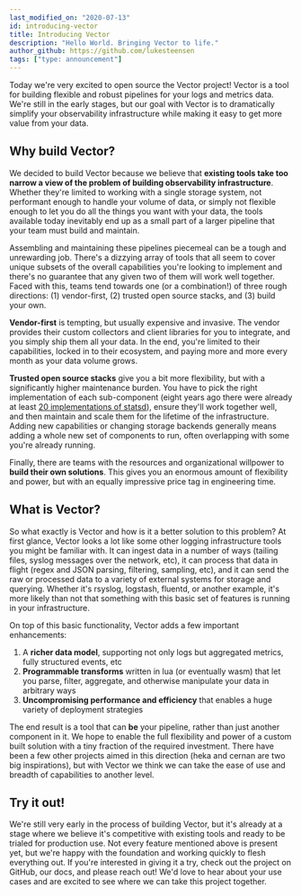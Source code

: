 ```yaml
---
last_modified_on: "2020-07-13"
id: introducing-vector
title: Introducing Vector
description: "Hello World. Bringing Vector to life."
author_github: https://github.com/lukesteensen
tags: ["type: announcement"]
---
```


Today we're very excited to open source the Vector project! Vector is a tool for building flexible and robust pipelines for your logs and metrics data. We're still in the early stages, but our goal with Vector is to dramatically simplify your observability infrastructure while making it easy to get more value from your data.

<!--truncate-->

## Why build Vector?

We decided to build Vector because we believe that **existing tools take too narrow a view of the problem of building observability infrastructure**. Whether they're limited to working with a single storage system, not performant enough to handle your volume of data, or simply not flexible enough to let you do all the things you want with your data, the tools available today inevitably end up as a small part of a larger pipeline that your team must build and maintain.

Assembling and maintaining these pipelines piecemeal can be a tough and unrewarding job. There's a dizzying array of tools that all seem to cover unique subsets of the overall capabilities you're looking to implement and there's no guarantee that any given two of them will work well together. Faced with this, teams tend towards one (or a combination!) of three rough directions: (1) vendor-first, (2) trusted open source stacks, and (3) build your own.

**Vendor-first** is tempting, but usually expensive and invasive. The vendor provides their custom collectors and client libraries for you to integrate, and you simply ship them all your data. In the end, you're limited to their capabilities, locked in to their ecosystem, and paying more and more every month as your data volume grows.

**Trusted open source stacks** give you a bit more flexibility, but with a significantly higher maintenance burden. You have to pick the right implementation of each sub-component (eight years ago there were already at least [20 implementations of statsd](http://www.joemiller.me/2011/09/21/list-of-statsd-server-implementations/)), ensure they'll work together well, and then maintain and scale them for the lifetime of the infrastructure. Adding new capabilities or changing storage backends generally means adding a whole new set of components to run, often overlapping with some you're already running.

Finally, there are teams with the resources and organizational willpower to **build their own solutions**. This gives you an enormous amount of flexibility and power, but with an equally impressive price tag in engineering time.

## What is Vector?

So what exactly is Vector and how is it a better solution to this problem? At first glance, Vector looks a lot like some other logging infrastructure tools you might be familiar with. It can ingest data in a number of ways (tailing files, syslog messages over the network, etc), it can process that data in flight (regex and JSON parsing, filtering, sampling, etc), and it can send the raw or processed data to a variety of external systems for storage and querying. Whether it's rsyslog, logstash, fluentd, or another example, it's more likely than not that something with this basic set of features is running in your infrastructure.

On top of this basic functionality, Vector adds a few important enhancements:

1. A **richer data model**, supporting not only logs but aggregated metrics, fully structured events, etc
2. **Programmable transforms** written in lua (or eventually wasm) that let you parse, filter, aggregate, and otherwise manipulate your data in arbitrary ways
3. **Uncompromising performance and efficiency** that enables a huge variety of deployment strategies

The end result is a tool that can **be** your pipeline, rather than just another component in it. We hope to enable the full flexibility and power of a custom built solution with a tiny fraction of the required investment. There have been a few other projects aimed in this direction (heka and cernan are two big inspirations), but with Vector we think we can take the ease of use and breadth of capabilities to another level.

## Try it out!

We're still very early in the process of building Vector, but it's already at a stage where we believe it's competitive with existing tools and ready to be trialed for production use. Not every feature mentioned above is present yet, but we're happy with the foundation and working quickly to flesh everything out. If you're interested in giving it a try, check out the project on GitHub, our docs, and please reach out! We'd love to hear about your use cases and are excited to see where we can take this project together.


